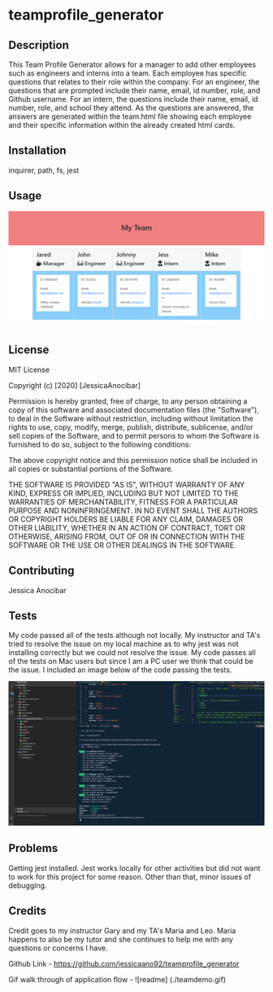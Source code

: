 # teamprofile_generator

## Description

This Team Profile Generator allows for a manager to add other employees such as engineers and interns into a team. Each employee has specific questions that relates to their role within the company. For an engineer, the questions that are prompted include their name, email, id number, role, and Github username. For an intern, the questions include their name, email, id number, role, and school they attend. As the questions are answered, the answers are generated within the team.html file showing each employee and their specific information within the already created html cards. 

## Installation

inquirer, path, fs, jest

## Usage

<img src="https://github.com/jessicaano92/teamprofile_generator/blob/main/images/img%201.png">

## License 

MIT License

Copyright (c) [2020] [JessicaAnocibar]

Permission is hereby granted, free of charge, to any person obtaining a copy
of this software and associated documentation files (the "Software"), to deal
in the Software without restriction, including without limitation the rights
to use, copy, modify, merge, publish, distribute, sublicense, and/or sell
copies of the Software, and to permit persons to whom the Software is
furnished to do so, subject to the following conditions:

The above copyright notice and this permission notice shall be included in all
copies or substantial portions of the Software.

THE SOFTWARE IS PROVIDED "AS IS", WITHOUT WARRANTY OF ANY KIND, EXPRESS OR
IMPLIED, INCLUDING BUT NOT LIMITED TO THE WARRANTIES OF MERCHANTABILITY,
FITNESS FOR A PARTICULAR PURPOSE AND NONINFRINGEMENT. IN NO EVENT SHALL THE
AUTHORS OR COPYRIGHT HOLDERS BE LIABLE FOR ANY CLAIM, DAMAGES OR OTHER
LIABILITY, WHETHER IN AN ACTION OF CONTRACT, TORT OR OTHERWISE, ARISING FROM,
OUT OF OR IN CONNECTION WITH THE SOFTWARE OR THE USE OR OTHER DEALINGS IN THE
SOFTWARE.


## Contributing

Jessica Anocibar

## Tests

My code passed all of the tests although not locally. My instructor and TA's tried to resolve the issue on my local machine as to why jest was not installing correctly but we could not resolve the issue. My code passes all of the tests on Mac users but since I am a PC user we think that could be the issue. I included an image below of the code passing the tests. 

<img src="https://github.com/jessicaano92/teamprofile_generator/blob/main/images/test%20good.jpg">


## Problems

Getting jest installed. Jest works locally for other activities but did not want to work for this project for some reason. Other than that, minor issues of debugging.

## Credits

Credit goes to my instructor Gary and my TA's Maria and Leo. Maria happens to also be my tutor and she continues to help me with any questions or concerns I have. 


Github Link - https://github.com/jessicaano92/teamprofile_generator

Gif walk through of application flow - ![readme] (./teamdemo.gif)
